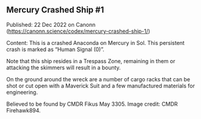 ## Mercury Crashed Ship #1

Published: 22 Dec 2022 on Canonn (https://canonn.science/codex/mercury-crashed-ship-1/)

Content: This is a crashed Anaconda on Mercury in Sol. This persistent crash is marked as “Human Signal (0)”.

Note that this ship resides in a Trespass Zone, remaining in them or attacking the skimmers will result in a bounty.

On the ground around the wreck are a number of cargo racks that can be shot or cut open with a Maverick Suit and a few manufactured materials for engineering.

Believed to be found by CMDR Fikus May 3305. Image credit: CMDR Firehawk894.